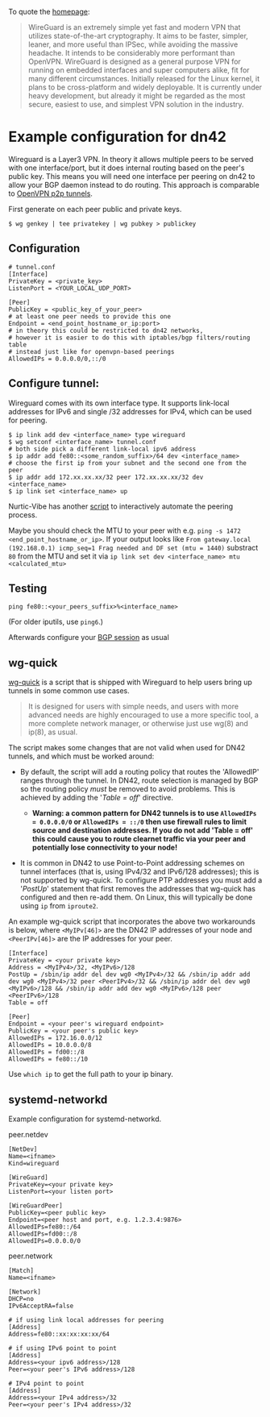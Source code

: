 To quote the [homepage](https://www.wireguard.io/):

> WireGuard is an extremely simple yet fast and modern VPN that utilizes state-of-the-art cryptography. It aims to be faster, simpler, leaner, and more useful than IPSec, while avoiding the massive headache. It intends to be considerably more performant than OpenVPN. WireGuard is designed as a general purpose VPN for running on embedded interfaces and super computers alike, fit for many different circumstances. Initially released for the Linux kernel, it plans to be cross-platform and widely deployable. It is currently under heavy development, but already it might be regarded as the most secure, easiest to use, and simplest VPN solution in the industry.

# Example configuration for dn42

Wireguard is a Layer3 VPN. In theory it allows multiple peers to be served with one interface/port, but it does internal routing based on the peer's public key. This means you will need one interface per peering on dn42
to allow your BGP daemon instead to do routing. This approach is comparable to [OpenVPN p2p tunnels](/howto/openvpn).

First generate on each peer public and private keys.

```
$ wg genkey | tee privatekey | wg pubkey > publickey
```

## Configuration

```
# tunnel.conf
[Interface]
PrivateKey = <private_key>
ListenPort = <YOUR_LOCAL_UDP_PORT>

[Peer]
PublicKey = <public_key_of_your_peer>
# at least one peer needs to provide this one
Endpoint = <end_point_hostname_or_ip:port>
# in theory this could be restricted to dn42 networks,
# however it is easier to do this with iptables/bgp filters/routing table 
# instead just like for openvpn-based peerings
AllowedIPs = 0.0.0.0/0,::/0
```

## Configure tunnel:

Wireguard comes with its own interface type. 
It supports link-local addresses for IPv6 and single /32 addresses for IPv4, which can be used for peering.

```
$ ip link add dev <interface_name> type wireguard
$ wg setconf <interface_name> tunnel.conf
# both side pick a different link-local ipv6 address
$ ip addr add fe80::<some_random_suffix>/64 dev <interface_name>
# choose the first ip from your subnet and the second one from the peer
$ ip addr add 172.xx.xx.xx/32 peer 172.xx.xx.xx/32 dev <interface_name>
$ ip link set <interface_name> up
```
  
Nurtic-Vibe has another [script](https://git.dn42.us/Nurtic-Vibe/grmml-helper/src/master/create_wg.sh) to interactively automate the peering process.

Maybe you should check the MTU to your peer with e.g. `ping -s 1472 <end_point_hostname_or_ip>`. If your output looks like `From gateway.local (192.168.0.1) icmp_seq=1 Frag needed and DF set (mtu = 1440)` substract `80` from the MTU and set it via `ip link set dev <interface_name> mtu <calculated_mtu>`

## Testing

```
ping fe80::<your_peers_suffix>%<interface_name>
```

(For older iputils, use `ping6`.)

Afterwards configure your [BGP session](/howto/Bird) as usual

## wg-quick

[wg-quick](https://git.zx2c4.com/wireguard-tools/about/src/man/wg-quick.8) is a script that is shipped with Wireguard to help users bring up tunnels in some common use cases. 

> It is designed for users with simple needs, and users with more advanced needs are highly encouraged to use a more specific tool, a more complete network manager, or otherwise just use wg(8) and ip(8), as usual.

The script makes some changes that are not valid when used for DN42 tunnels, and which must be worked around:

- By default, the script will add a routing policy that routes the 'AllowedIP' ranges through the tunnel. In DN42, route selection is managed by BGP so the routing policy *must* be removed to avoid problems. This is achieved by adding the '_Table = off_' directive. 

  - **Warning: a common pattern for DN42 tunnels is to use `AllowedIPs = 0.0.0.0/0` or `AllowedIPs = ::/0` then use firewall rules to limit source and destination addresses. If you do not add 'Table = off' this could cause you to route clearnet traffic via your peer and potentially lose connectivity to your node!**

- It is common in DN42 to use Point-to-Point addressing schemes on tunnel interfaces (that is, using IPv4/32 and IPv6/128 addresses); this is not supported by wg-quick. To configure PTP addresses you must add a '_PostUp_' statement that first removes the addresses that wg-quick has configured and then re-add them. On Linux, this will typically be done using `ip` from `iproute2`.

An example wg-quick script that incorporates the above two workarounds is below, where `<MyIPv[46]>` are the DN42 IP addresses of your node and `<PeerIPv[46]>` are the IP addresses for your peer. 

```
[Interface]
PrivateKey = <your private key>
Address = <MyIPv4>/32, <MyIPv6>/128
PostUp = /sbin/ip addr del dev wg0 <MyIPv4>/32 && /sbin/ip addr add dev wg0 <MyIPv4>/32 peer <PeerIPv4>/32 && /sbin/ip addr del dev wg0 <MyIPv6>/128 && /sbin/ip addr add dev wg0 <MyIPv6>/128 peer <PeerIPv6>/128
Table = off
 
[Peer]
Endpoint = <your peer's wireguard endpoint>
PublicKey = <your peer's public key>
AllowedIPs = 172.16.0.0/12
AllowedIPs = 10.0.0.0/8
AllowedIPs = fd00::/8
AllowedIPs = fe80::/10
```
Use `which ip` to get the full path to your ip binary.

## systemd-networkd

Example configuration for systemd-networkd.

peer.netdev
```text
[NetDev]
Name=<ifname>
Kind=wireguard

[WireGuard]
PrivateKey=<your private key>
ListenPort=<your listen port>

[WireGuardPeer]
PublicKey=<peer public key>
Endpoint=<peer host and port, e.g. 1.2.3.4:9876>
AllowedIPs=fe80::/64
AllowedIPs=fd00::/8
AllowedIPs=0.0.0.0/0
```

peer.network
```text
[Match]
Name=<ifname>

[Network]
DHCP=no
IPv6AcceptRA=false

# if using link local addresses for peering
[Address]
Address=fe80::xx:xx:xx:xx/64

# if using IPv6 point to point
[Address]
Address=<your ipv6 address>/128
Peer=<your peer's IPv6 address>/128

# IPv4 point to point
[Address]
Address=<your IPv4 address>/32
Peer=<your peer's IPv4 address>/32
```


